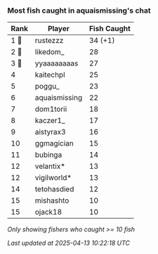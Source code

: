 ### Most fish caught in aquaismissing's chat
| Rank | Player | Fish Caught |
|------|--------|-----------|
| 1 🥇  | rustezzz  | 34 (+1) |
| 2 🥈  | likedom_  | 28 |
| 3 🥉  | yyaaaaaaaas  | 27 |
| 4  | kaitechpl  | 25 |
| 5  | poggu_  | 23 |
| 6  | aquaismissing  | 22 |
| 7  | dom1torii  | 18 |
| 8  | kaczer1_  | 17 |
| 9  | aistyrax3  | 16 |
| 10  | ggmagician  | 15 |
| 11  | bubinga  | 14 |
| 12  | velantix*  | 13 |
| 12  | vigilworld*  | 13 |
| 14  | tetohasdied  | 12 |
| 15  | mishashto  | 10 |
| 15  | ojack18  | 10 |

_Only showing fishers who caught >= 10 fish_

_Last updated at 2025-04-13 10:22:18 UTC_